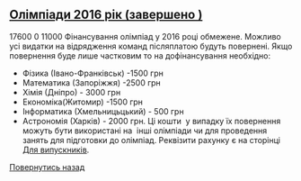 
## [Олімпіади 2016 рік (завершено )](/для-випускників/олімпіади-2016-рік/)
17600
0
11000
Фінансування олімпіад у 2016 році обмежене.
Можливо усі видатки на відрядження команд післяплатою будуть повернені.
Якщо повернення буде лише частковим то на дофінансування необхідно:
- Фізика (Івано-Франківськ) -1500 грн
- Математика (Запоріжжя) -2500 грн
- Хімія (Дніпро) - 3000 грн
- Економіка(Житомир) -1500 грн
- Інформатика (Хмельницьцький) - 500 грн
- Астрономія (Харків) - 2000 грн.
Ці кошти  у випадку їх повернення можуть бути використані на  інші олімпіади чи для проведення занять для підготовки до олімпіад.
Реквізити рахунку є на сторінці [Для випускників](/%D0%B4%D0%BB%D1%8F-%D0%B2%D0%B8%D0%BF%D1%83%D1%81%D0%BA%D0%BD%D0%B8%D0%BA%D1%96%D0%B2/).
<!-- <form action="/%D0%B4%D0%BB%D1%8F-%D0%B2%D0%B8%D0%BF%D1%83%D1%81%D0%BA%D0%BD%D0%B8%D0%BA%D1%96%D0%B2/%D0%BE%D0%BB%D1%96%D0%BC%D0%BF%D1%96%D0%B0%D0%B4%D0%B8-2016-%D1%80%D1%96%D0%BA" class="donateform" enctype="multipart/form-data" method="post"><input id="Email" name="Email" placeholder="email@domain.com" type="email" value="" /><input id="Name" name="Name" placeholder="Вася Пупкін" type="text" value="" />        <input type="number" id="Amount" name="Amount" placeholder="100 UAH" />
<input type="hidden" id="ProjectId" name="ProjectId" value="1398" />
<input type="hidden" id="Subscribe" name="Subscribe" value="fasle" />
<input type="submit" value="Зробити внесок" />
<input name='ufprt' type='hidden' value='010C5EA897666993E579F26C1ED8F1779E1E082F63F3DA4A541114A81ED294F8AF0554822591681C5678925285CD1A5E1FC5508E5A063583113C4A1B7AC206ED90E980A4BB247FB01139AB8EB90D27961BF16AC3973ABD78D02C45EC85566CC0D6F3DEA26BD54466B5CC4240C1099B52D906244CB7B7E8F48F9F85865BB584B92047231524010C89BB1B9D67B691A564' /></form> -->
[Повернутись назад](/для-випускників/)
       